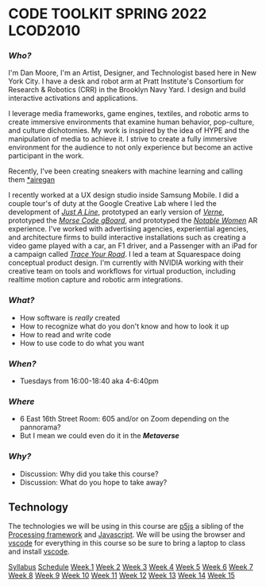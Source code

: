 # __CODE TOOLKIT SPRING 2022 LCOD2010__
### _Who?_
I'm Dan Moore, I'm an Artist, Designer, and Technologist based here in New York City.  I have a desk and robot arm at Pratt Institute's Consortium for Research & Robotics (CRR) in the Brooklyn Navy Yard.  I design and build interactive activations and applications.  

I leverage media frameworks, game engines, textiles, and robotic arms to create immersive environments that examine human behavior, pop-culture, and culture dichotomies. My work is inspired by the idea of HYPE and the manipulation of media to achieve it. I strive to create a fully immersive environment for the audience to not only experience but become an active participant in the work.

Recently, I've been creating sneakers with machine learning and calling them [*airegan](www.aire-gan.com)

I recently worked at a UX design studio inside Samsung Mobile. I did a couple tour's of duty at the Google Creative Lab where I led the development of [_Just A Line_](https://justaline.withgoogle.com),  prototyped an early version of [_Verne_](https://verne.withgoogle.com), prototyped the [_Morse Code gBoard_](https://support.google.com/accessibility/android/answer/9011881?hl=en&co=GENIE.Platform%3DAndroid), and prototyped the [_Notable Women_](https://notablewomen.withgoogle.com) AR experience.  I've worked with advertising agencies, experiential agencies, and architecture firms to build interactive installations such as creating a video game played with a car, an F1 driver, and a Passenger with an iPad for a campaign called [_Trace Your Road_](https://vimeo.com/74125559).  I led a team at Squarespace doing conceptual product design.  I'm currently with NVIDIA working with their creative team on tools and workflows for virtual production, including realtime motion capture and robotic arm integrations.  
### _What?_
- How software is _really_ created
- How to recognize what do you don't know and how to look it up
- How to read and write code
- How to use code to do what you want
### _When?_
- Tuesdays from 16:00-18:40 aka 4-6:40pm
### _Where_
- 6 East 16th Street Room: 605 and/or on Zoom depending on the pannorama? 
- But I mean we could even do it in the ___Metaverse___
### _Why?_ 
- Discussion: Why did you take this course?
- Discussion: What do you hope to take away?
## __Technology__
The technologies we will be using in this course are [p5js](https://p5js.org) a sibling of the [Processing framework](https://processing.org) and [Javascript](https://en.m.wikipedia.org/wiki/JavaScript).  We will be using the browser and [vscode](https://code.visualstudio.com) for everything in this course so be sure to bring a laptop to class and install [vscode](https://code.visualstudio.com).

[Syllabus](Syllabus.md)
[Schedule](Schedule.md)
[Week 1](00_WeekOne.md)
[Week 2](01_WeekTwo.md)
[Week 3](02_WeekThree.md)
[Week 4](03_WeekFour.md)
[Week 5](04_WeekFive.md)
[Week 6](05_WeekSix.md)
[Week 7](06_WeekSeven.md)
[Week 8](07_WeekEight.md)
[Week 9](08_WeekNine.md)
[Week 10](09_WeekTen.md)
[Week 11](10_WeekEleven.md)
[Week 12](11_WeekTwelve.md)
[Week 13](12_WeekTwelve.2.md)
[Week 14](13_WeekFourteen.md)
[Week 15](14_WeekFifteen.md)
